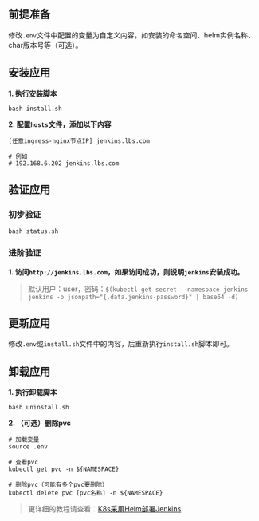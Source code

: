 前提准备
---

修改`.env`文件中配置的变量为自定义内容，如安装的命名空间、helm实例名称、char版本号等（可选）。

安装应用
---

**1. 执行安装脚本**

```shell
bash install.sh
```

**2. 配置`hosts`文件，添加以下内容**

```
[任意ingress-nginx节点IP] jenkins.lbs.com

# 例如
# 192.168.6.202 jenkins.lbs.com
```

验证应用
---

### 初步验证

```shell
bash status.sh
```

### 进阶验证

**1. 访问`http://jenkins.lbs.com`，如果访问成功，则说明`jenkins`安装成功。**

> 默认用户：user，密码：`$(kubectl get secret --namespace jenkins jenkins -o jsonpath="{.data.jenkins-password}" | base64 -d)`

更新应用
---

修改`.env`或`install.sh`文件中的内容，后重新执行`install.sh`脚本即可。

卸载应用
---

**1. 执行卸载脚本**

```shell
bash uninstall.sh
```

**2. （可选）删除pvc**

```shell
# 加载变量
source .env

# 查看pvc
kubectl get pvc -n ${NAMESPACE}

# 删除pvc（可能有多个pvc要删除）
kubectl delete pvc [pvc名称] -n ${NAMESPACE}
```

> 更详细的教程请查看：[K8s采用Helm部署Jenkins](https://lbs.wiki/pages/32b0bac/)
